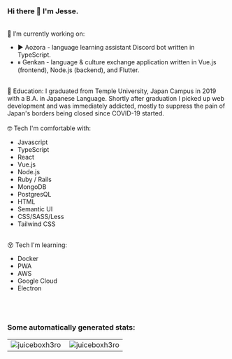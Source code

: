 ### Hi there 👋 I'm Jesse.
<br>
🔭 I’m currently working on:
<ul>
  <li>▶️ Aozora - language learning assistant Discord bot written in TypeScript.</li>
  <li>⏸ Genkan - language & culture exchange application written in Vue.js (frontend), Node.js (backend), and Flutter.</li>
</ul>
<br>
📖 Education: I graduated from Temple University, Japan Campus in 2019 with a B.A. in Japanese Language. Shortly after graduation I picked up web development and was immediately addicted, mostly to suppress the pain of Japan's borders being closed since COVID-19 started.
<br>
<br>
🤓 Tech I'm comfortable with:
<ul>
  <li>Javascript</li>
  <li>TypeScript</li>
  <li>React</li>
  <li>Vue.js</li>
  <li>Node.js</li>
  <li>Ruby / Rails</li>
  <li>MongoDB</li>
  <li>PostgresQL</li>
  <li>HTML</li>
  <li>Semantic UI</li>
  <li>CSS/SASS/Less</li>
  <li>Tailwind CSS</li>
</ul>
<br>
😵 Tech I'm learning:
<ul>
  <li>Docker</li>
  <li>PWA</li>
  <li>AWS</li>
  <li>Google Cloud</li>
  <li>Electron</li>
</ul>
<br><br>
<h3 align="left">Some automatically generated stats:</h3>
<table>
  <tr>
    <td>
      <img align="left" src="https://github-readme-stats.vercel.app/api/top-langs?username=juiceboxh3ro&show_icons=true&locale=en&layout=compact&text_color=ffffff&hide_border=true&bg_color=0E141B&title_color=4A67F7" alt="juiceboxh3ro" />
    </td>
    <td>
      <img align="center" src="https://github-readme-stats.vercel.app/api?username=juiceboxh3ro&show_icons=true&text_color=ffffff&hide_border=true&bg_color=0E141B&title_color=4A67F7&locale=en" alt="juiceboxh3ro" />
    </td>
  </tr>
</table>
